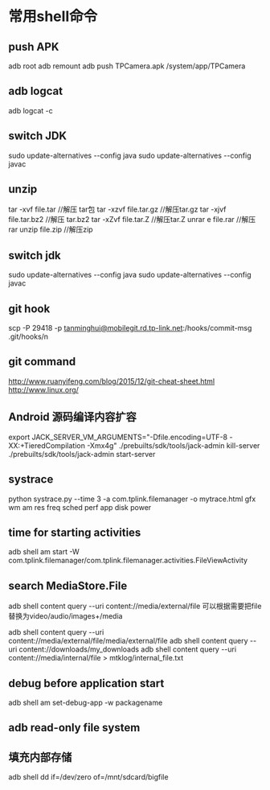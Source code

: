 # 常用shell命令

## push APK
adb root
adb remount
adb push TPCamera.apk /system/app/TPCamera

## adb logcat
adb logcat -c

## switch JDK
sudo update-alternatives --config java
sudo update-alternatives --config javac

## unzip
tar -xvf file.tar //解压 tar包
tar -xzvf file.tar.gz //解压tar.gz
tar -xjvf file.tar.bz2   //解压 tar.bz2
tar -xZvf file.tar.Z   //解压tar.Z
unrar e file.rar //解压rar
unzip file.zip //解压zip

## switch jdk
sudo update-alternatives --config java
sudo update-alternatives --config javac

## git hook
scp -P 29418 -p tanminghui@mobilegit.rd.tp-link.net:/hooks/commit-msg .git/hooks/n

## git command 
http://www.ruanyifeng.com/blog/2015/12/git-cheat-sheet.html
http://www.linux.org/

## Android 源码编译内容扩容
export JACK_SERVER_VM_ARGUMENTS="-Dfile.encoding=UTF-8 -XX:+TieredCompilation -Xmx4g"
./prebuilts/sdk/tools/jack-admin kill-server
./prebuilts/sdk/tools/jack-admin start-server

## systrace 
python systrace.py --time 3 -a com.tplink.filemanager -o mytrace.html gfx wm am res freq sched perf app disk power

## time for starting activities
adb shell am start -W com.tplink.filemanager/com.tplink.filemanager.activities.FileViewActivity 

## search MediaStore.File
adb shell content query --uri content://media/external/file
可以根据需要把file替换为video/audio/images+/media

adb shell content query --uri content://media/external/file/media/external/file
adb shell content query --uri content://downloads/my_downloads
adb shell content query --uri content://media/internal/file > mtklog/internal_file.txt

## debug before application start
adb shell am set-debug-app -w packagename

## adb read-only file system

## 填充内部存储
adb shell dd if=/dev/zero of=/mnt/sdcard/bigfile